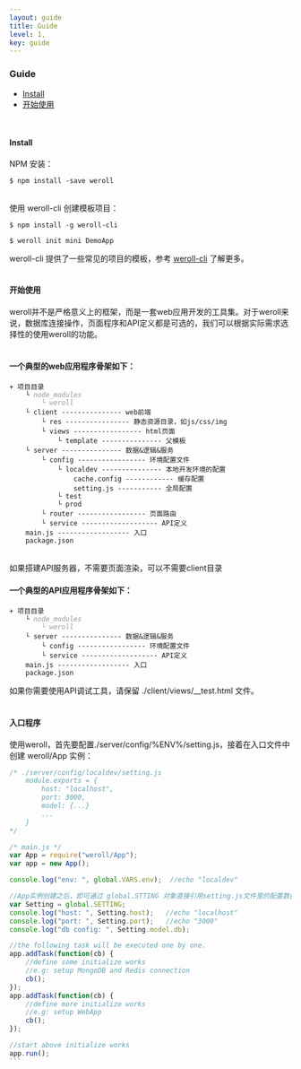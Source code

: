```yaml
---
layout: guide
title: Guide
level: 1,
key: guide
---
```


<h3>Guide</h3>
<ul class="guide_index">
    <li><a href="#install">Install</a></li>
    <li><a href="#start">开始使用</a></li>
</ul>
<br>
<h4><a name="install">Install</a></h4>
NPM 安装：<br>
<pre><code class="bash">$ npm install -save weroll</code></pre>
<br>
使用 weroll-cli 创建模板项目：<br>
<pre><code class="bash">$ npm install -g weroll-cli</code></pre>
<pre><code class="bash">$ weroll init mini DemoApp</code></pre>
weroll-cli 提供了一些常见的项目的模板，参考 <a href="link" target="_blank">weroll-cli</a> 了解更多。<br>
<br>
<h4><a name="start">开始使用</a></h4>
weroll并不是严格意义上的框架，而是一套web应用开发的工具集。对于weroll来说，数据库连接操作，页面程序和API定义都是可选的，我们可以根据实际需求选择性的使用weroll的功能。
<br>
<br>
<h4>一个典型的web应用程序骨架如下：</h4>
<pre><code class="html">+ 项目目录
    └ <i style="color:#999;">node_modules
        └ weroll</i>
    └ client --------------- web前端
        └ res ---------------- 静态资源目录，如js/css/img
        └ views ----------------- html页面
            └ template --------------- 父模板
    └ server --------------- 数据&逻辑&服务
        └ config ----------------- 环境配置文件
            └ localdev --------------- 本地开发环境的配置
                cache.config ------------ 缓存配置
                setting.js ----------- 全局配置
            └ test
            └ prod
        └ router ----------------- 页面路由
        └ service ------------------- API定义
    main.js ------------------ 入口
    package.json</code></pre>

<br>
如果搭建API服务器，不需要页面渲染，可以不需要client目录
<h4>一个典型的API应用程序骨架如下：</h4>
<pre><code class="html">+ 项目目录
    └ <i style="color:#999;">node_modules
        └ weroll</i>
    └ server --------------- 数据&逻辑&服务
        └ config ----------------- 环境配置文件
        └ service ------------------- API定义
    main.js ------------------ 入口
    package.json</code></pre>
如果你需要使用API调试工具，请保留 ./client/views/__test.html 文件。
<br>
<br>
<h4>入口程序</h4>
使用weroll，首先要配置./server/config/%ENV%/setting.js，接着在入口文件中创建 weroll/App 实例：

``````js
/* ./server/config/localdev/setting.js
    module.exports = {
        host: "localhost",
        port: 3000,
        model: {...}
        ...
    }
*/

/* main.js */
var App = require("weroll/App");
var app = new App();

console.log("env: ", global.VARS.env);  //echo "localdev"

//App实例创建之后，即可通过 global.STTING 对象直接引用setting.js文件里的配置数据
var Setting = global.SETTING;
console.log("host: ", Setting.host);   //echo "localhost"
console.log("port: ", Setting.port);   //echo "3000"
console.log("db config: ", Setting.model.db);

//the following task will be executed one by one.
app.addTask(function(cb) {
    //define some initialize works
    //e.g: setup MongoDB and Redis connection
    cb();
});
app.addTask(function(cb) {
    //define more initialize works
    //e.g: setup WebApp
    cb();
});

//start above initialize works
app.run();
```